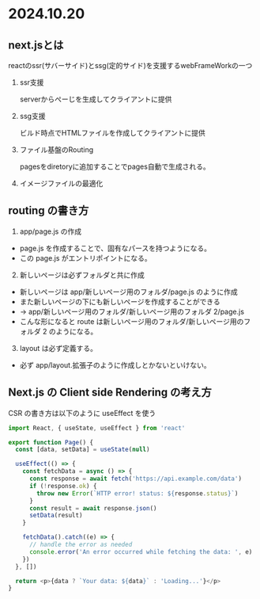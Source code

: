 # 2024.10.20

## next.jsとは
reactのssr(サバーサイド)とssg(定的サイド)を支援するwebFrameWorkの一つ

1. ssr支援

    serverからぺーじを生成してクライアントに提供

2. ssg支援

    ビルド時点でHTMLファイルを作成してクライアントに提供

3. ファイル基盤のRouting

    pagesをdiretoryに追加することでpages自動で生成される。

4. イメージファイルの最適化


## routing の書き方

1. app/page.js の作成

- page.js を作成することで、固有なパースを持つようになる。
- この page.js がエントリポイントになる。

2. 新しいページは必ずフォルダと共に作成

- 新しいページは app/新しいページ用のフォルダ/page.js のように作成
- また新しいページの下にも新しいページを作成することができる
- -> app/新しいページ用のフォルダ/新しいページ用のフォルダ 2/page.js
- こんな形になると route は新しいページ用のフォルダ/新しいページ用のフォルダ 2 のようになる。

3. layout は必ず定義する。

- 必ず app/layout.拡張子のように作成しとかないといけない。

## Next.js の Client side Rendering の考え方

CSR の書き方は以下のように useEffect を使う

``` javascript
import React, { useState, useEffect } from 'react'

export function Page() {
  const [data, setData] = useState(null)

  useEffect(() => {
    const fetchData = async () => {
      const response = await fetch('https://api.example.com/data')
      if (!response.ok) {
        throw new Error(`HTTP error! status: ${response.status}`)
      }
      const result = await response.json()
      setData(result)
    }

    fetchData().catch((e) => {
      // handle the error as needed
      console.error('An error occurred while fetching the data: ', e)
    })
  }, [])

  return <p>{data ? `Your data: ${data}` : 'Loading...'}</p>
}
```
